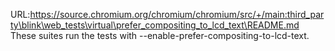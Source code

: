 URL:https://source.chromium.org/chromium/chromium/src/+/main:third_party\blink\web_tests\virtual\prefer_compositing_to_lcd_text\README.md
These suites run the tests with --enable-prefer-compositing-to-lcd-text.
